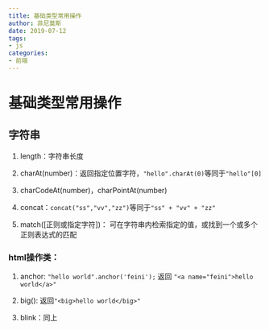 ```yaml
---
title: 基础类型常用操作
author: 菲尼莫斯
date: 2019-07-12
tags:
- js
categories:
- 前端
---
```


# 基础类型常用操作

## 字符串

1. length：字符串长度

2. charAt(number)：返回指定位置字符，`"hello".charAt(0)`等同于`"hello"[0]`

3. charCodeAt(number)，charPointAt(number)

4. concat：`concat("ss","vv","zz")`等同于`"ss" + "vv" + "zz"`

5. match([正则或指定字符])： 可在字符串内检索指定的值，或找到一个或多个正则表达式的匹配

### html操作类：

1. anchor: `"hello world".anchor('feini');` 返回 `"<a name="feini">hello world</a>"`

2. big(): 返回`"<big>hello world</big>"`

3. blink：同上